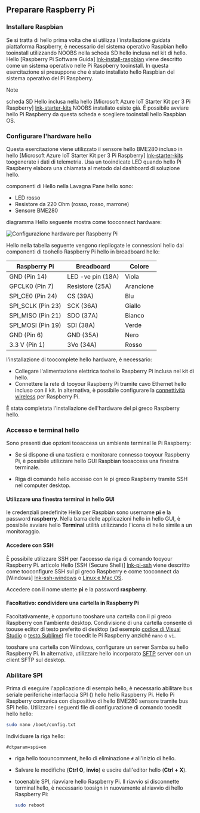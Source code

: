 ## <a name="prepare-your-raspberry-pi"></a>Preparare Raspberry Pi

### <a name="install-raspbian"></a>Installare Raspbian

Se si tratta di hello prima volta che si utilizza l'installazione guidata piattaforma Raspberry, è necessario del sistema operativo Raspbian hello tooinstall utilizzando NOOBS nella scheda SD hello inclusa nel kit di hello. Hello [Raspberry Pi Software Guida] [ lnk-install-raspbian] viene descritto come un sistema operativo nelle Pi Raspberry tooinstall. In questa esercitazione si presuppone che è stato installato hello Raspbian del sistema operativo del Pi Raspberry.

> [!NOTE]
> scheda SD Hello inclusa nella hello [Microsoft Azure IoT Starter Kit per 3 Pi Raspberry] [ lnk-starter-kits] NOOBS installato esiste già. È possibile avviare hello Pi Raspberry da questa scheda e scegliere tooinstall hello Raspbian OS.

### <a name="set-up-hello-hardware"></a>Configurare l'hardware hello

Questa esercitazione viene utilizzato il sensore hello BME280 incluso in hello [Microsoft Azure IoT Starter Kit per 3 Pi Raspberry] [ lnk-starter-kits] toogenerate i dati di telemetria. Usa un tooindicate LED quando hello Pi Raspberry elabora una chiamata al metodo dal dashboard di soluzione hello.

componenti di Hello nella Lavagna Pane hello sono:

- LED rosso
- Resistore da 220 Ohm (rosso, rosso, marrone)
- Sensore BME280

diagramma Hello seguente mostra come tooconnect hardware:

![Configurazione hardware per Raspberry Pi][img-connection-diagram]

Hello nella tabella seguente vengono riepilogate le connessioni hello dai componenti di toohello Raspberry Pi hello in breadboard hello:

| Raspberry Pi            | Breadboard             |Colore         |
| ----------------------- | ---------------------- | ------------- |
| GND (Pin 14)            | LED -ve pin (18A)      | Viola          |
| GPCLK0 (Pin 7)          | Resistore (25A)         | Arancione          |
| SPI_CE0 (Pin 24)        | CS (39A)               | Blu          |
| SPI_SCLK (Pin 23)       | SCK (36A)              | Giallo        |
| SPI_MISO (Pin 21)       | SDO (37A)              | Bianco         |
| SPI_MOSI (Pin 19)       | SDI (38A)              | Verde         |
| GND (Pin 6)             | GND (35A)              | Nero         |
| 3.3 V (Pin 1)           | 3Vo (34A)              | Rosso           |

l'installazione di toocomplete hello hardware, è necessario:

- Collegare l'alimentazione elettrica toohello Raspberry Pi inclusa nel kit di hello.
- Connettere la rete di tooyour Raspberry Pi tramite cavo Ethernet hello incluso con il kit. In alternativa, è possibile configurare la [connettività wireless][lnk-pi-wireless] per Raspberry Pi.

È stata completata l'installazione dell'hardware del pi greco Raspberry hello.

### <a name="sign-in-and-access-hello-terminal"></a>Accesso e terminal hello

Sono presenti due opzioni tooaccess un ambiente terminal le Pi Raspberry:

- Se si dispone di una tastiera e monitorare connesso tooyour Raspberry Pi, è possibile utilizzare hello GUI Raspbian tooaccess una finestra terminale.

- Riga di comando hello accesso con le pi greco Raspberry tramite SSH nel computer desktop.

#### <a name="use-a-terminal-window-in-hello-gui"></a>Utilizzare una finestra terminal in hello GUI

le credenziali predefinite Hello per Raspbian sono username **pi** e la password **raspberry**. Nella barra delle applicazioni hello in hello GUI, è possibile avviare hello **Terminal** utilità utilizzando l'icona di hello simile a un monitoraggio.

#### <a name="sign-in-with-ssh"></a>Accedere con SSH

È possibile utilizzare SSH per l'accesso da riga di comando tooyour Raspberry Pi. articolo Hello [SSH (Secure Shell)] [ lnk-pi-ssh] viene descritto come tooconfigure SSH sul pi greco Raspberry e come tooconnect da [Windows] [ lnk-ssh-windows] o [Linux e Mac OS][lnk-ssh-linux].

Accedere con il nome utente **pi** e la password **raspberry**.

#### <a name="optional-share-a-folder-on-your-raspberry-pi"></a>Facoltativo: condividere una cartella in Raspberry Pi

Facoltativamente, è opportuno tooshare una cartella con il pi greco Raspberry con l'ambiente desktop. Condivisione di una cartella consente di toouse editor di testo preferito di desktop (ad esempio [codice di Visual Studio](https://code.visualstudio.com/) o [testo Sublime](http://www.sublimetext.com/)) file tooedit le Pi Raspberry anziché `nano` o `vi`.

tooshare una cartella con Windows, configurare un server Samba su hello Raspberry Pi. In alternativa, utilizzare hello incorporato [SFTP](https://www.raspberrypi.org/documentation/remote-access/) server con un client SFTP sul desktop.

### <a name="enable-spi"></a>Abilitare SPI

Prima di eseguire l'applicazione di esempio hello, è necessario abilitare bus seriale periferiche interfaccia SPI () hello hello Raspberry Pi. Hello Pi Raspberry comunica con dispositivo di hello BME280 sensore tramite bus SPI hello. Utilizzare i seguenti file di configurazione di comando tooedit hello hello:

```sh
sudo nano /boot/config.txt
```

Individuare la riga hello:

`#dtparam=spi=on`

- riga hello toouncomment, hello di eliminazione `#` all'inizio di hello.
- Salvare le modifiche (**Ctrl O**, **invio**) e uscire dall'editor hello (**Ctrl + X**).
- tooenable SPI, riavviare hello Raspberry Pi. Il riavvio si disconnette terminal hello, è necessario toosign in nuovamente al riavvio di hello Raspberry Pi:

  ```sh
  sudo reboot
  ```


[img-connection-diagram]: media/iot-suite-raspberry-pi-kit-prepare-pi/rpi2_remote_monitoring.png

[lnk-install-raspbian]: https://www.raspberrypi.org/learning/software-guide/quickstart/
[lnk-pi-wireless]: https://www.raspberrypi.org/documentation/configuration/wireless/README.md
[lnk-pi-ssh]: https://www.raspberrypi.org/documentation/remote-access/ssh/README.md
[lnk-ssh-windows]: https://www.raspberrypi.org/documentation/remote-access/ssh/windows.md
[lnk-ssh-linux]: https://www.raspberrypi.org/documentation/remote-access/ssh/unix.md
[lnk-starter-kits]: https://azure.microsoft.com/develop/iot/starter-kits/